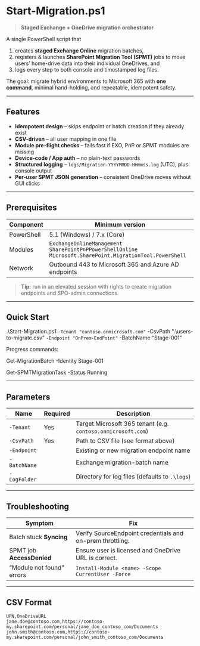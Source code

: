 # Start-Migration.ps1

> **Staged Exchange + OneDrive migration orchestrator**

A single PowerShell script that

1. creates **staged Exchange Online** migration batches,  
2. registers & launches **SharePoint Migration Tool (SPMT)** jobs to move users’ home-drive data into their individual OneDrives, and  
3. logs every step to both console and timestamped log files.  

The goal: migrate hybrid environments to Microsoft 365 with **one command**, minimal hand-holding, and repeatable, idempotent safety.

---

## Features
- **Idempotent design** – skips endpoint or batch creation if they already exist  
- **CSV-driven** – all user mapping in one file  
- **Module pre-flight checks** – fails fast if EXO, PnP or SPMT modules are missing  
- **Device-code / App auth** – no plain-text passwords  
- **Structured logging** – `logs/Migration-YYYYMMDD-HHmmss.log` (UTC), plus console output  
- **Per-user SPMT JSON generation** – consistent OneDrive moves without GUI clicks  

---

## Prerequisites

| Component | Minimum version |
|-----------|-----------------|
| PowerShell | 5.1 (Windows) / 7.x (Core) |
| Modules | `ExchangeOnlineManagement`<br>`SharePointPnPPowerShellOnline`<br>`Microsoft.SharePoint.MigrationTool.PowerShell` |
| Network | Outbound 443 to Microsoft 365 and Azure AD endpoints |

> **Tip:** run in an elevated session with rights to create migration endpoints and SPO-admin connections.
---
## Quick Start
.\Start-Migration.ps1 `
    -Tenant "contoso.onmicrosoft.com" `
    -CsvPath ".\users-to-migrate.csv" `
    -Endpoint "OnPrem-EndPoint" `
    -BatchName "Stage-001"
    
Progress commands:

Get-MigrationBatch  -Identity Stage-001

Get-SPMTMigrationTask -Status Running

---
## Parameters

| Name         | Required | Description                                                  |
| ------------ | -------- | ------------------------------------------------------------ |
| `-Tenant`    | Yes        | Target Microsoft 365 tenant (e.g. `contoso.onmicrosoft.com`) |
| `-CsvPath`   | Yes        | Path to CSV file (see format above)                          |
| `-Endpoint`  |          | Existing or new migration endpoint name                      |
| `-BatchName` |          | Exchange migration-batch name                                |
| `-LogFolder` |          | Directory for log files (defaults to `.\logs`)               |
---

## Troubleshooting
| Symptom                   | Fix                                                       |
| ------------------------- | --------------------------------------------------------- |
| Batch stuck **Syncing**   | Verify SourceEndpoint credentials and on-prem throttling. |
| SPMT job **AccessDenied** | Ensure user is licensed and OneDrive URL is correct.      |
| “Module not found” errors | `Install-Module <name> -Scope CurrentUser -Force`         |
---

## CSV Format

```csv
UPN,OneDriveURL
jane.doe@contoso.com,https://contoso-my.sharepoint.com/personal/jane_doe_contoso_com/Documents
john.smith@contoso.com,https://contoso-my.sharepoint.com/personal/john_smith_contoso_com/Documents
